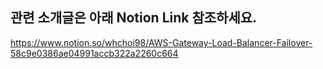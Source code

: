 ## 관련 소개글은 아래 Notion Link 참조하세요.

https://www.notion.so/whchoi98/AWS-Gateway-Load-Balancer-Failover-58c9e0386ae04991accb322a2260c664
